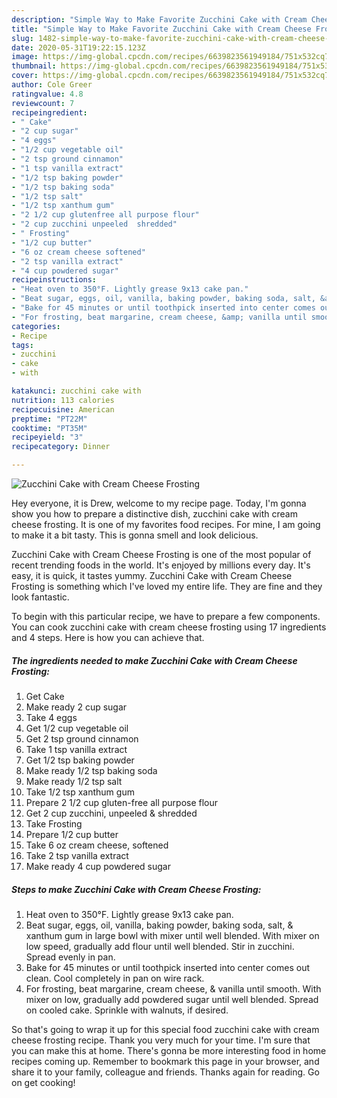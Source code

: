 ```yaml
---
description: "Simple Way to Make Favorite Zucchini Cake with Cream Cheese Frosting"
title: "Simple Way to Make Favorite Zucchini Cake with Cream Cheese Frosting"
slug: 1482-simple-way-to-make-favorite-zucchini-cake-with-cream-cheese-frosting
date: 2020-05-31T19:22:15.123Z
image: https://img-global.cpcdn.com/recipes/6639823561949184/751x532cq70/zucchini-cake-with-cream-cheese-frosting-recipe-main-photo.jpg
thumbnail: https://img-global.cpcdn.com/recipes/6639823561949184/751x532cq70/zucchini-cake-with-cream-cheese-frosting-recipe-main-photo.jpg
cover: https://img-global.cpcdn.com/recipes/6639823561949184/751x532cq70/zucchini-cake-with-cream-cheese-frosting-recipe-main-photo.jpg
author: Cole Greer
ratingvalue: 4.8
reviewcount: 7
recipeingredient:
- " Cake"
- "2 cup sugar"
- "4 eggs"
- "1/2 cup vegetable oil"
- "2 tsp ground cinnamon"
- "1 tsp vanilla extract"
- "1/2 tsp baking powder"
- "1/2 tsp baking soda"
- "1/2 tsp salt"
- "1/2 tsp xanthum gum"
- "2 1/2 cup glutenfree all purpose flour"
- "2 cup zucchini unpeeled  shredded"
- " Frosting"
- "1/2 cup butter"
- "6 oz cream cheese softened"
- "2 tsp vanilla extract"
- "4 cup powdered sugar"
recipeinstructions:
- "Heat oven to 350°F. Lightly grease 9x13 cake pan."
- "Beat sugar, eggs, oil, vanilla, baking powder, baking soda, salt, &amp; xanthum gum in large bowl  with mixer until well blended. With mixer on low speed, gradually add flour until well blended. Stir in zucchini.  Spread evenly in pan."
- "Bake for 45 minutes or until toothpick inserted into center comes out clean. Cool completely in pan on wire rack."
- "For frosting, beat margarine, cream cheese, &amp; vanilla until smooth. With mixer on low, gradually add powdered sugar until well blended.  Spread on cooled cake.  Sprinkle with walnuts, if desired."
categories:
- Recipe
tags:
- zucchini
- cake
- with

katakunci: zucchini cake with 
nutrition: 113 calories
recipecuisine: American
preptime: "PT22M"
cooktime: "PT35M"
recipeyield: "3"
recipecategory: Dinner

---
```



![Zucchini Cake with Cream Cheese Frosting](https://img-global.cpcdn.com/recipes/6639823561949184/751x532cq70/zucchini-cake-with-cream-cheese-frosting-recipe-main-photo.jpg)

Hey everyone, it is Drew, welcome to my recipe page. Today, I'm gonna show you how to prepare a distinctive dish, zucchini cake with cream cheese frosting. It is one of my favorites food recipes. For mine, I am going to make it a bit tasty. This is gonna smell and look delicious.

Zucchini Cake with Cream Cheese Frosting is one of the most popular of recent trending foods in the world. It's enjoyed by millions every day. It's easy, it is quick, it tastes yummy. Zucchini Cake with Cream Cheese Frosting is something which I've loved my entire life. They are fine and they look fantastic.




To begin with this particular recipe, we have to prepare a few components. You can cook zucchini cake with cream cheese frosting using 17 ingredients and 4 steps. Here is how you can achieve that.

<!--inarticleads1-->

##### The ingredients needed to make Zucchini Cake with Cream Cheese Frosting:

1. Get  Cake
1. Make ready 2 cup sugar
1. Take 4 eggs
1. Get 1/2 cup vegetable oil
1. Get 2 tsp ground cinnamon
1. Take 1 tsp vanilla extract
1. Get 1/2 tsp baking powder
1. Make ready 1/2 tsp baking soda
1. Make ready 1/2 tsp salt
1. Take 1/2 tsp xanthum gum
1. Prepare 2 1/2 cup gluten-free all purpose flour
1. Get 2 cup zucchini, unpeeled &amp; shredded
1. Take  Frosting
1. Prepare 1/2 cup butter
1. Take 6 oz cream cheese, softened
1. Take 2 tsp vanilla extract
1. Make ready 4 cup powdered sugar




<!--inarticleads2-->

##### Steps to make Zucchini Cake with Cream Cheese Frosting:

1. Heat oven to 350°F. Lightly grease 9x13 cake pan.
1. Beat sugar, eggs, oil, vanilla, baking powder, baking soda, salt, &amp; xanthum gum in large bowl  with mixer until well blended. With mixer on low speed, gradually add flour until well blended. Stir in zucchini.  Spread evenly in pan.
1. Bake for 45 minutes or until toothpick inserted into center comes out clean. Cool completely in pan on wire rack.
1. For frosting, beat margarine, cream cheese, &amp; vanilla until smooth. With mixer on low, gradually add powdered sugar until well blended.  Spread on cooled cake.  Sprinkle with walnuts, if desired.




So that's going to wrap it up for this special food zucchini cake with cream cheese frosting recipe. Thank you very much for your time. I'm sure that you can make this at home. There's gonna be more interesting food in home recipes coming up. Remember to bookmark this page in your browser, and share it to your family, colleague and friends. Thanks again for reading. Go on get cooking!
